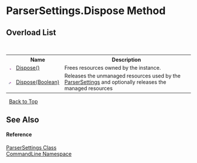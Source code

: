 # ParserSettings.Dispose Method 
 


## Overload List
&nbsp;<table><tr><th></th><th>Name</th><th>Description</th></tr><tr><td>![Public method](media/pubmethod.gif "Public method")</td><td><a href="M_CommandLine_ParserSettings_Dispose">Dispose()</a></td><td>
Frees resources owned by the instance.</td></tr><tr><td>![Private method](media/privmethod.gif "Private method")</td><td><a href="M_CommandLine_ParserSettings_Dispose_1">Dispose(Boolean)</a></td><td>
Releases the unmanaged resources used by the <a href="T_CommandLine_ParserSettings">ParserSettings</a> and optionally releases the managed resources</td></tr></table>&nbsp;
<a href="#parsersettings.dispose-method">Back to Top</a>

## See Also


#### Reference
<a href="T_CommandLine_ParserSettings">ParserSettings Class</a><br /><a href="N_CommandLine">CommandLine Namespace</a><br />